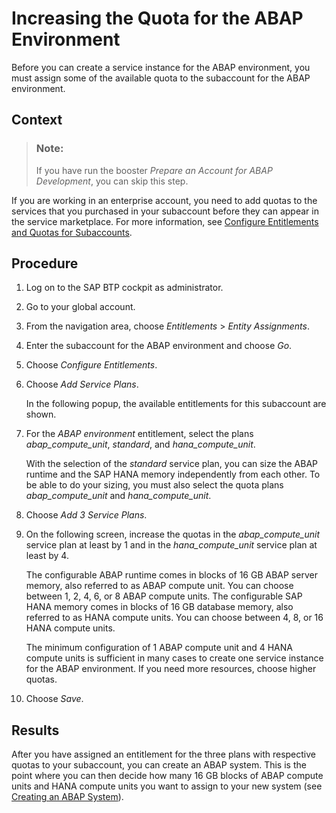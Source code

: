<!-- loioc40cb18aeaa343389036fdcdd03c41d0 -->

# Increasing the Quota for the ABAP Environment

Before you can create a service instance for the ABAP environment, you must assign some of the available quota to the subaccount for the ABAP environment.



<a name="loioc40cb18aeaa343389036fdcdd03c41d0__context_lhw_zst_q2b"/>

## Context

> ### Note:  
> If you have run the booster *Prepare an Account for ABAP Development*, you can skip this step.

If you are working in an enterprise account, you need to add quotas to the services that you purchased in your subaccount before they can appear in the service marketplace. For more information, see [Configure Entitlements and Quotas for Subaccounts](https://help.sap.com/viewer/65de2977205c403bbc107264b8eccf4b/Cloud/en-US/5ba357b4fa1e4de4b9fcc4ae771609da.html).



## Procedure

1.  Log on to the SAP BTP cockpit as administrator.

2.  Go to your global account.

3.  From the navigation area, choose *Entitlements* \> *Entity Assignments*.

4.  Enter the subaccount for the ABAP environment and choose *Go*.

5.  Choose *Configure Entitlements*.

6.  Choose *Add Service Plans*.

    In the following popup, the available entitlements for this subaccount are shown.

7.  For the *ABAP environment* entitlement, select the plans *abap\_compute\_unit*, *standard*, and *hana\_compute\_unit*.

    With the selection of the *standard* service plan, you can size the ABAP runtime and the SAP HANA memory independently from each other. To be able to do your sizing, you must also select the quota plans *abap\_compute\_unit* and *hana\_compute\_unit*.

8.  Choose *Add 3 Service Plans*.

9.  On the following screen, increase the quotas in the *abap\_compute\_unit* service plan at least by 1 and in the *hana\_compute\_unit* service plan at least by 4.

    The configurable ABAP runtime comes in blocks of 16 GB ABAP server memory, also referred to as ABAP compute unit. You can choose between 1, 2, 4, 6, or 8 ABAP compute units. The configurable SAP HANA memory comes in blocks of 16 GB database memory, also referred to as HANA compute units. You can choose between 4, 8, or 16 HANA compute units.

    The minimum configuration of 1 ABAP compute unit and 4 HANA compute units is sufficient in many cases to create one service instance for the ABAP environment. If you need more resources, choose higher quotas.

10. Choose *Save*.




<a name="loioc40cb18aeaa343389036fdcdd03c41d0__result_vqt_rfb_s4b"/>

## Results

After you have assigned an entitlement for the three plans with respective quotas to your subaccount, you can create an ABAP system. This is the point where you can then decide how many 16 GB blocks of ABAP compute units and HANA compute units you want to assign to your new system \(see [Creating an ABAP System](creating-an-abap-system-50b32f1.md)\).

